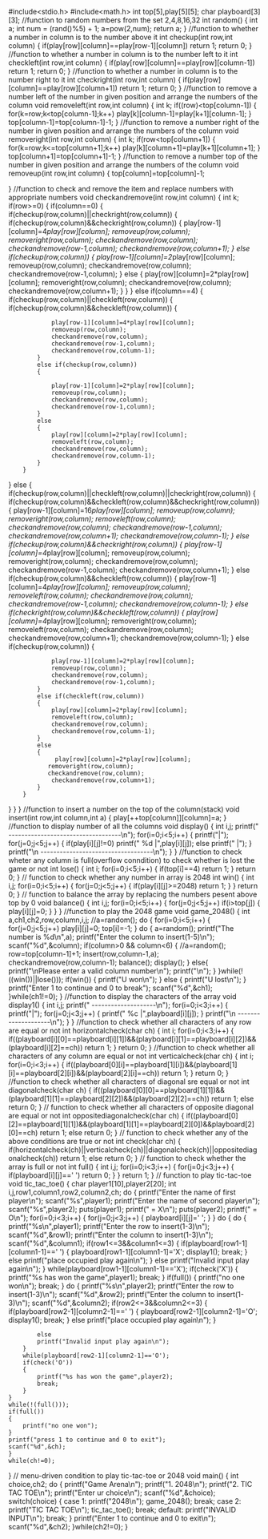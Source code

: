 #include<stdio.h>
#include<math.h>
int top[5],play[5][5];
char playboard[3][3];
//function to random numbers from the set 2,4,8,16,32
int random()
{
    int a;
    int num = (rand()%5) + 1;
    a=pow(2,num);
    return a;
}
//function to whether a number in column is to the number above it
int checkup(int row,int column)
{
    if(play[row][column]==play[row-1][column])
    return 1;
    return 0;
}
//function to whether a number in column is to the number left to it
int checkleft(int row,int column)
{
    if(play[row][column]==play[row][column-1])
    return 1;
    return 0;
}
//function to whether a number in column is to the number right to it
int checkright(int row,int column)
{
    if(play[row][column]==play[row][column+1])
    return 1;
    return 0;
}
//function to remove a number left of the number in given position and arrange the numbers of the column
void removeleft(int row,int column)
{
  int k;
    if((row)<top[column-1])
        {
            for(k=row;k<top[column-1];k++)
            play[k][column-1]=play[k+1][column-1];
        }
     top[column-1]=top[column-1]-1;
}
//function to remove a number right of the number in given position and arrange the numbers of the column
void removeright(int row,int column)
{
    int k;
    if(row<top[column+1])
    {
     for(k=row;k<=top[column+1];k++)
     play[k][column+1]=play[k+1][column+1];
    }
    top[column+1]=top[column+1]-1;
}
//function to remove a number  top of the number in given position and arrange the numbers of the column
void removeup(int row,int column)
{
    top[column]=top[column]-1;

}
//function to check and remove the item and replace numbers with appropriate numbers
void checkandremove(int row,int column)
{
    int k;
    if(row>=0)
   {
     if(column==0)
   {
        if(checkup(row,column)||checkright(row,column))
        {
            if(checkup(row,column)&&checkright(row,column))
            {
               play[row-1][column]=4*play[row][column];
                removeup(row,column);
                removeright(row,column);
                checkandremove(row,column);
                checkandremove(row-1,column);
                checkandremove(row,column+1);
            }
            else if(checkup(row,column))
            {
                play[row-1][column]=2*play[row][column];
                removeup(row,column);
                checkandremove(row,column);
                checkandremove(row-1,column);
            }
            else
            {
                play[row][column]=2*play[row][column];
                removeright(row,column);
                checkandremove(row,column);
                checkandremove(row,column+1);
            }
        }
   }
    else if(column==4)
   {
        if(checkup(row,column)||checkleft(row,column))
        {
            if(checkup(row,column)&&checkleft(row,column))
            {

                play[row-1][column]=4*play[row][column];
                removeup(row,column);
                checkandremove(row,column);
                checkandremove(row-1,column);
                checkandremove(row,column-1);
            }
            else if(checkup(row,column))
            {

                play[row-1][column]=2*play[row][column];
                removeup(row,column);
                checkandremove(row,column);
                checkandremove(row-1,column);
            }
            else
            {
                play[row][column]=2*play[row][column];
                removeleft(row,column);
                checkandremove(row,column);
                checkandremove(row,column-1);
            }
        }
   }
      else
   {
        if(checkup(row,column)||checkleft(row,column)||checkright(row,column))
        {
            if(checkup(row,column)&&checkleft(row,column)&&checkright(row,column))
            {
                play[row-1][column]=16*play[row][column];
                removeup(row,column);
                removeright(row,column);
                removeleft(row,column);
                checkandremove(row,column);
                checkandremove(row-1,column);
                checkandremove(row,column+1);
                checkandremove(row,column-1);
            }
            else if(checkup(row,column)&&checkright(row,column))
            {
                play[row-1][column]=4*play[row][column];
                removeup(row,column);
                removeright(row,column);
                checkandremove(row,column);
                checkandremove(row-1,column);
                checkandremove(row,column+1);
            }
            else if(checkup(row,column)&&checkleft(row,column))
            {
                play[row-1][column]=4*play[row][column];
                removeup(row,column);
                removeleft(row,column);
                checkandremove(row,column);
                checkandremove(row-1,column);
                checkandremove(row,column-1);
            }
           else if(checkright(row,column)&&checkleft(row,column))
            {
                play[row][column]=4*play[row][column];
                removeright(row,column);
                removeleft(row,column);
                checkandremove(row,column);
                checkandremove(row,column+1);
                checkandremove(row,column-1);
            }
            else if(checkup(row,column))
            {

                play[row-1][column]=2*play[row][column];
                removeup(row,column);
                checkandremove(row,column);
                checkandremove(row-1,column);
            }
            else if(checkleft(row,column))
            {
                play[row][column]=2*play[row][column];
                removeleft(row,column);
                checkandremove(row,column);
                checkandremove(row,column-1);
            }
            else
            {
                 play[row][column]=2*play[row][column];
               removeright(row,column);
               checkandremove(row,column);
                checkandremove(row,column+1);
            }
        }
   }
   }
}
//function to insert a number on the top of the column(stack)
void insert(int row,int column,int a)
{
    play[++top[column]][column]=a;
}
//function to display number of all the columns
void display()
{
    int i,j;
    printf(" -----------------------------------\n");
    for(i=0;i<5;i++)
    {
        printf("|");
        for(j=0;j<5;j++)
        {
            if(play[i][j]!=0)
        printf("  %d  |",play[i][j]);
        else
        printf("      |");
    }
    printf("\n -----------------------------------\n");
    }
}
//function to check wheter any column is full(overflow conndition) to check whether is lost the game or not
int lose()
{
    int i;
    for(i=0;i<5;i++)
    {
        if(top[i]==4)
        return 1;
    }
    return 0;
}
// function to check whether any number in array is 2048
int win()
{
    int i,j;
    for(i=0;i<5;i++)
    {
        for(j=0;j<5;j++)
        {
            if(play[i][j]>=2048)
            return 1;
        }
    }
    return 0;
}
// function to balance the array by replacing the numbers pesent above top by 0
void balance()
{
    int i,j;
    for(i=0;i<5;i++)
    {
        for(j=0;j<5;j++)
        if(i>top[j])
        {
            play[i][j]=0;
        }
    }
}
//function to play the 2048 game
void game_2048()
{
    int a,ch1,ch2,row,column,i,j;
    //a=random();
    do
    {
    for(i=0;i<5;i++)
    {
        for(j=0;j<5;j++)
        play[i][j]=0;
        top[i]=-1;
    }
    do
    {
        a=random();
        printf("The number is %d\n",a);
        printf("Enter the column to insert(1-5)\n");
        scanf("%d",&column);
        if(column>0 && column<6)
        {
        //a=random();
        row=top[column-1]+1;
        insert(row,column-1,a);
        checkandremove(row,column-1);
        balance();
        display();
        }
        else{
            printf("\nPlease enter a  valid column number\n");
            printf("\n");
        }
    }while(!((win())||lose()));
    if(win())
    {
        printf("U won\n");
    }
    else
    {
        printf("U lost\n");
    }
    printf("Enter 1 to continue and 0 to break");
    scanf("%d",&ch1);
    }while(ch1!=0);
}
//function to display the characters of the array
void display1()
{
    int i,j;
    printf(" --------------------\n");
    for(i=0;i<3;i++)
    {
        printf("|");
        for(j=0;j<3;j++)
        {
        printf("  %c  |",playboard[i][j]);
    }
    printf("\n --------------------\n");
    }
}
//function to check whether all characters of any row are equal or not
int horizontalcheck(char ch)
{
    int i;
    for(i=0;i<3;i++)
    {
        if((playboard[i][0]==playboard[i][1])&&(playboard[i][1]==playboard[i][2])&&(playboard[i][2]==ch))
        return 1;
    }
    return 0;
}
//function to check whether all characters of any column are equal or not
int verticalcheck(char ch)
{
    int i;
    for(i=0;i<3;i++)
    {
        if((playboard[0][i]==playboard[1][i])&&(playboard[1][i]==playboard[2][i])&&(playboard[2][i]==ch))
        return 1;
    }
    return 0;
}
//function to check whether all characters of diagonal sre equal or not
int diagonalcheck(char ch)
{
    if((playboard[0][0]==playboard[1][1])&&(playboard[1][1]==playboard[2][2])&&(playboard[2][2]==ch))
        return 1;
    else
        return 0;
}
// function to check whether all characters of opposite diagonal are equal or not
int oppositediagonalcheck(char ch)
{
   if((playboard[0][2]==playboard[1][1])&&(playboard[1][1]==playboard[2][0])&&playboard[2][0]==ch)
        return 1;
    else
        return 0;
}
// function to check whether any of the above conditions are true or not
int check(char ch)
{
    if(horizontalcheck(ch)||verticalcheck(ch)||diagonalcheck(ch)||oppositediagonalcheck(ch))
    return 1;
    else
    return 0;
}
// function to check whether the array is full or not
int full()
{
    int i,j;
    for(i=0;i<3;i++)
    {
        for(j=0;j<3;j++)
        {
            if(playboard[i][j]==' ')
            return 0;
        }
    }
    return 1;
}
// function to play tic-tac-toe
void tic_tac_toe()
{
    char player1[10],player2[20];
    int i,j,row1,column1,row2,column2,ch;
    do
    {
    printf("Enter the name of first player\n");
    scanf("%s",player1);
    printf("Enter the name of second player\n");
    scanf("%s",player2);
    puts(player1);
    printf(" = X\n");
    puts(player2);
    printf(" =  O\n");
    for(i=0;i<3;i++)
    {
        for(j=0;j<3;j++)
        {
            playboard[i][j]=' ';
        }
    }
    do
    {
        do
        {
            printf("%s\n",player1);
            printf("Enter the row to insert(1-3)\n");
            scanf("%d",&row1);
            printf("Enter the column to insert(1-3)\n");
            scanf("%d",&column1);
            if(row1<=3&&column1<=3)
            {
                if(playboard[row1-1][column1-1]==' ')
                {
                    playboard[row1-1][column1-1]='X';
                    display1();
                    break;
                }
                else
                    printf("place occupied play again\n");
            }
            else
            printf("Invalid input play again\n");
        }
        while(playboard[row1-1][column1-1]=='X');
        if(check('X'))
        {
            printf("%s has won the game",player1);
            break;
        }
    if(full())
    {
        printf("no one won\n");
        break;
    }
         do
        {
            printf("%s\n",player2);
            printf("Enter the row to insert(1-3)\n");
            scanf("%d",&row2);
            printf("Enter the column to insert(1-3)\n");
            scanf("%d",&column2);
            if(row2<=3&&column2<=3)
            {
              if(playboard[row2-1][column2-1]==' ')
              {
                playboard[row2-1][column2-1]='O';
                 display1();
                break;
              }
                else
                printf("place occupied play again\n");
             }

            else
            printf("Invalid input play again\n");
        }
        while(playboard[row2-1][column2-1]=='O');
        if(check('O'))
        {
            printf("%s has won the game",player2);
            break;
        }
    }
    while(!(full()));
    if(full())
    {
        printf("no one won");
    }
    printf("press 1 to continue and 0 to exit");
    scanf("%d",&ch);
    }
    while(ch!=0);
}
// menu-driven condition to play tic-tac-toe or 2048
void main()
{
    int choice,ch2;
    do
    {
        printf("Game Arena\n");
        printf("1. 2048\n");
        printf("2. TIC TAC TOE\n");
        printf("Enter ur choice\n");
        scanf("%d",&choice);
        switch(choice)
        {
            case 1:
            printf("2048\n");
            game_2048();
            break;
            case 2:
            printf("TIC TAC TOE\n");
            tic_tac_toe();
            break;
            default:
            printf("INVALID INPUT\n");
            break;
        }
        printf("Enter 1 to continue and 0 to exit\n");
        scanf("%d",&ch2);
    }while(ch2!=0);
    }

